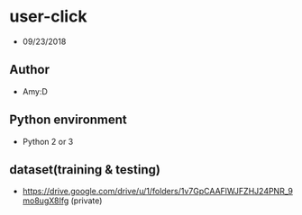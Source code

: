 # user-click
* 09/23/2018

## Author
* Amy:D

## Python environment
* Python 2 or 3

## dataset(training & testing)
* https://drive.google.com/drive/u/1/folders/1v7GpCAAFlWJFZHJ24PNR_9mo8ugX8Ifg (private)
